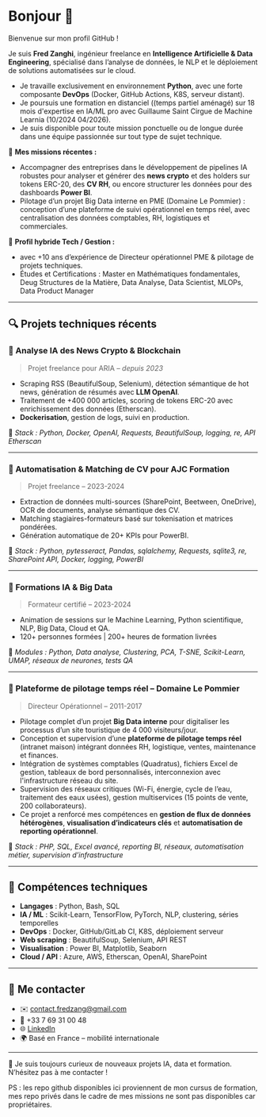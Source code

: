 # Bonjour 🙏

Bienvenue sur mon profil GitHub !  

Je suis **Fred Zanghi**, ingénieur freelance en **Intelligence Artificielle & Data Engineering**, spécialisé dans l’analyse de données, le NLP et le déploiement de solutions automatisées sur le cloud.
- Je travaille exclusivement en environnement **Python**, avec une forte composante **DevOps** (Docker, GitHub Actions, K8S, serveur distant).
- Je poursuis une formation en distanciel ((temps partiel aménagé) sur 18 mois d'expertise en IA/ML pro avec Guillaume Saint Cirgue de Machine Learnia (10/2024 04/2026).
- Je suis disponible pour toute mission ponctuelle ou de longue durée dans une équipe passionnée sur tout type de sujet technique.

🎯 **Mes missions récentes :**  
- Accompagner des entreprises dans le développement de pipelines IA robustes pour analyser et générer des **news crypto** et des holders sur tokens ERC-20, des **CV RH**, ou encore structurer les données pour des dashboards **Power BI**.
- Pilotage d’un projet Big Data interne en PME (Domaine Le Pommier) : conception d’une plateforme de suivi opérationnel en temps réel, avec centralisation des données comptables, RH, logistiques et commerciales.

💼 **Profil hybride Tech / Gestion :** 
- avec +10 ans d’expérience de Directeur opérationnel PME & pilotage de projets techniques.
- Études et Certifications :  Master en Mathématiques fondamentales, Deug Structures de la Matière, Data Analyse, Data Scientist, MLOPs, Data Product Manager


---

## 🔍 Projets techniques récents

### 🔹 Analyse IA des News Crypto & Blockchain
> Projet freelance pour ARIA – *depuis 2023*

- Scraping RSS (BeautifulSoup, Selenium), détection sémantique de hot news, génération de résumés avec **LLM OpenAI**.
- Traitement de +400 000 articles, scoring de tokens ERC-20 avec enrichissement des données (Etherscan).
- **Dockerisation**, gestion de logs, suivi en production.

🔧 *Stack : Python, Docker, OpenAI, Requests, BeautifulSoup, logging, re, API Etherscan*

---

### 🔹 Automatisation & Matching de CV pour AJC Formation
> Projet freelance – 2023-2024

- Extraction de données multi-sources (SharePoint, Beetween, OneDrive), OCR de documents, analyse sémantique des CV.
- Matching stagiaires-formateurs basé sur tokenisation et matrices pondérées.
- Génération automatique de 20+ KPIs pour PowerBI.

🔧 *Stack : Python, pytesseract, Pandas, sqlalchemy, Requests, sqlite3, re, SharePoint API, Docker, logging, PowerBI*

---

### 🔹 Formations IA & Big Data
> Formateur certifié – 2023-2024

- Animation de sessions sur le Machine Learning, Python scientifique, NLP, Big Data, Cloud et QA.
- 120+ personnes formées | 200+ heures de formation livrées

📘 *Modules : Python, Data analyse, Clustering, PCA, T-SNE, Scikit-Learn, UMAP, réseaux de neurones, tests QA*

---

### 🔹 Plateforme de pilotage temps réel – Domaine Le Pommier
> Directeur Opérationnel – 2011-2017

- Pilotage complet d’un projet **Big Data interne** pour digitaliser les processus d’un site touristique de 4 000 visiteurs/jour.
- Conception et supervision d’une **plateforme de pilotage temps réel** (intranet maison) intégrant données RH, logistique, ventes, maintenance et finances.
- Intégration de systèmes comptables (Quadratus), fichiers Excel de gestion, tableaux de bord personnalisés, interconnexion avec l'infrastructure réseau du site.
- Supervision des réseaux critiques (Wi-Fi, énergie, cycle de l’eau, traitement des eaux usées), gestion multiservices (15 points de vente, 200 collaborateurs).
- Ce projet a renforcé mes compétences en **gestion de flux de données hétérogènes**, **visualisation d’indicateurs clés** et **automatisation de reporting opérationnel**.

🔧 *Stack : PHP, SQL, Excel avancé, reporting BI, réseaux, automatisation métier, supervision d’infrastructure*

---

## 🧰 Compétences techniques

- **Langages** : Python, Bash, SQL  
- **IA / ML** : Scikit-Learn, TensorFlow, PyTorch, NLP, clustering, séries temporelles  
- **DevOps** : Docker, GitHub/GitLab CI, K8S, déploiement serveur  
- **Web scraping** : BeautifulSoup, Selenium, API REST  
- **Visualisation** : Power BI, Matplotlib, Seaborn  
- **Cloud / API** : Azure, AWS, Etherscan, OpenAI, SharePoint

---

## 📍 Me contacter
- ✉️ contact.fredzang@gmail.com
- 📱 +33 7 69 31 00 48
- 🌐 [LinkedIn](https://linkedin.com/in/fred-zanghi-89a01390)  
- 🌍 Basé en France – mobilité internationale  

---

💬 Je suis toujours curieux de nouveaux projets IA, data et formation. N’hésitez pas à me contacter !

PS : les repo github disponibles ici proviennent de mon cursus de formation, mes repo privés dans le cadre de mes missions ne sont pas disponibles car propriétaires.

